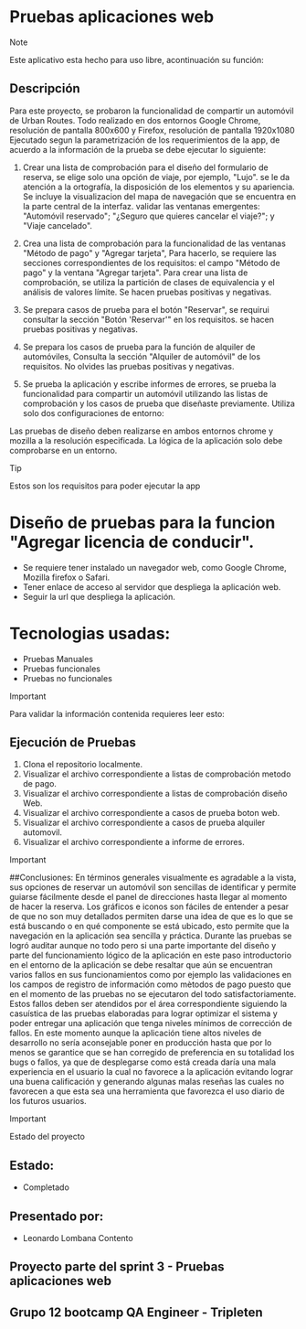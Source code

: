 # Pruebas aplicaciones web
> [!NOTE]
> Este aplicativo esta hecho para uso libre, acontinuación su función:

## Descripción
Para este proyecto, se probaron la funcionalidad de compartir un automóvil de Urban Routes. Todo realizado en dos entornos Google Chrome, resolución de pantalla 800x600 y  Firefox, resolución de pantalla 1920x1080
Ejecutado segun la parametrización de los requerimientos de la app, de acuerdo a la información de la prueba se debe ejecutar lo siguiente:

1. Crear una lista de comprobación para el diseño del formulario de reserva, se elige solo una opción de viaje, por ejemplo, "Lujo". se le da atención a la ortografía, la disposición de los elementos y su apariencia. Se incluye la visualizacion del mapa de navegación que se encuentra en la parte central de la interfaz. validar las ventanas emergentes: "Automóvil reservado"; "¿Seguro que quieres cancelar el viaje?"; y "Viaje cancelado".

2. Crea una lista de comprobación para la funcionalidad de las ventanas "Método de pago" y "Agregar tarjeta", Para hacerlo, se requiere las secciones correspondientes de los requisitos: el campo "Método de pago" y la ventana "Agregar tarjeta". Para crear una lista de comprobación, se utiliza la partición de clases de equivalencia y el análisis de valores límite. Se hacen pruebas positivas y negativas. 

3. Se prepara casos de prueba para el botón "Reservar", se requirui consultar la sección "Botón 'Reservar'" en los requisitos. se hacen pruebas positivas y negativas.

4. Se prepara los casos de prueba para la función de alquiler de automóviles, Consulta la sección "Alquiler de automóvil" de los requisitos. No olvides las pruebas positivas y negativas.

5. Se prueba la aplicación y escribe informes de errores, se prueba la funcionalidad para compartir un automóvil utilizando las listas de comprobación y los casos de prueba que diseñaste previamente. Utiliza solo dos configuraciones de entorno:

Las pruebas de diseño deben realizarse en ambos entornos chrome y mozilla a la resolución especificada. La lógica de la aplicación solo debe comprobarse en un entorno.

> [!TIP]
> Estos son los requisitos para poder ejecutar la app

# Diseño de pruebas para la funcion "Agregar licencia de conducir".
- Se requiere tener instalado un navegador web, como Google Chrome, Mozilla firefox o Safari.
- Tener enlace de acceso al servidor que despliega la aplicación web.
- Seguir la url que despliega la aplicación.

# Tecnologias usadas:
- Pruebas Manuales
- Pruebas funcionales
- Pruebas no funcionales

> [!IMPORTANT]
> Para validar la información contenida requieres leer esto:

## Ejecución de Pruebas 
1. Clona el repositorio localmente.
2. Visualizar el archivo correspondiente a listas de comprobación metodo de pago.
4. Visualizar el archivo correspondiente a listas de comprobación diseño Web.
5. Visualizar el archivo correspondiente a casos de prueba boton web.
6. Visualizar el archivo correspondiente a casos de prueba alquiler automovil.
7. Visualizar el archivo correspondiente a informe de errores.

> [!IMPORTANT]
>
##Conclusiones:
En términos generales visualmente es agradable a la vista, sus opciones de reservar un automóvil son sencillas de identificar y permite guiarse fácilmente desde el panel de direcciones hasta llegar al momento de hacer la reserva.
Los gráficos e iconos son fáciles de entender a pesar de que no son muy detallados permiten darse una idea de que es lo que se está buscando o en qué componente se está ubicado, esto permite que la navegación en la aplicación sea sencilla y práctica.
Durante las pruebas se logró auditar aunque no todo pero si una parte importante del diseño y parte del funcionamiento lógico de la aplicación en este paso introductorio en el entorno de la aplicación se debe resaltar que aún se encuentran varios fallos en sus funcionamientos como por ejemplo las validaciones en los campos de registro de información como mètodos de pago puesto que en el momento de las pruebas no se ejecutaron del todo satisfactoriamente.
Estos fallos deben ser atendidos por el área correspondiente siguiendo la casuística de las pruebas elaboradas para lograr optimizar el sistema y poder entregar una aplicación que tenga niveles mínimos de corrección de fallos.
En este momento aunque la aplicación tiene altos niveles de desarrollo no sería aconsejable poner en producción hasta que por lo menos se garantice que se han corregido de preferencia en su totalidad los bugs o fallos, ya que de desplegarse como está creada daría una mala experiencia en el usuario la cual no favorece a la aplicación evitando lograr una buena calificación y generando algunas malas reseñas las cuales no favorecen a que esta sea una herramienta que favorezca el uso diario de los futuros usuarios.

> [!IMPORTANT]
> Estado del proyecto

## Estado:
- Completado

## Presentado por:
- Leonardo Lombana Contento

## Proyecto parte del sprint 3 - Pruebas aplicaciones web
## Grupo 12 bootcamp QA Engineer - Tripleten
